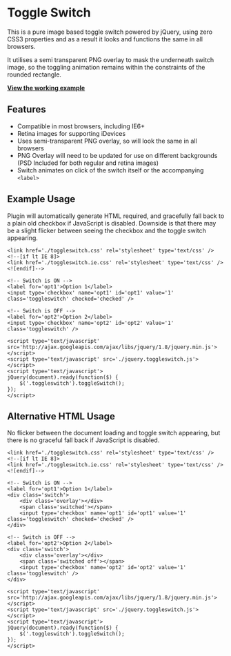 # Toggle Switch

This is a pure image based toggle switch powered by jQuery, using zero CSS3 properties and as a result it looks and functions the same in all browsers.

It utilises a semi transparent PNG overlay to mask the underneath switch image, so the toggling animation remains within the constraints of the rounded rectangle.

**[View the working example](http://jamiebicknell.github.com/Toggle-Switch)**

## Features

* Compatible in most browsers, including IE6+
* Retina images for supporting iDevices
* Uses semi-transparent PNG overlay, so will look the same in all browsers
* PNG Overlay will need to be updated for use on different backgrounds (PSD Included for both regular and retina images)
* Switch animates on click of the switch itself or the accompanying `<label>`

## Example Usage

Plugin will automatically generate HTML required, and gracefully fall back to a plain old checkbox if JavaScript is disabled. Downside is that there may be a slight flicker between seeing the checkbox and the toggle switch appearing.
    
    <link href='./toggleswitch.css' rel='stylesheet' type='text/css' />
    <!--[if lt IE 8]>
    <link href='./toggleswitch.ie.css' rel='stylesheet' type='text/css' />
    <![endif]-->

    <!-- Switch is ON -->
    <label for='opt1'>Option 1</label>
    <input type='checkbox' name='opt1' id='opt1' value='1' class='toggleswitch' checked='checked' />

    <!-- Switch is OFF -->
    <label for='opt2'>Option 2</label>
    <input type='checkbox' name='opt2' id='opt2' value='1' class='toggleswitch' /> 

    <script type='text/javascript' src='http://ajax.googleapis.com/ajax/libs/jquery/1.8/jquery.min.js'></script>
    <script type='text/javascript' src='./jquery.toggleswitch.js'></script>
    <script type='text/javascript'>
    jQuery(document).ready(function($) {
        $('.toggleswitch').toggleSwitch();
    });
    </script>
    
## Alternative HTML Usage

No flicker between the document loading and toggle switch appearing, but there is no graceful fall back if JavaScript is disabled.

    <link href='./toggleswitch.css' rel='stylesheet' type='text/css' />
    <!--[if lt IE 8]>
    <link href='./toggleswitch.ie.css' rel='stylesheet' type='text/css' />
    <![endif]-->
    
    <!-- Switch is ON -->
    <label for='opt1'>Option 1</label>
    <div class='switch'>
        <div class='overlay'></div>
        <span class='switched'></span>
        <input type='checkbox' name='opt1' id='opt1' value='1' class='toggleswitch' checked='checked' />
    </div>
    
    <!-- Switch is OFF -->
    <label for='opt2'>Option 2</label>
    <div class='switch'>
        <div class='overlay'></div>
        <span class='switched off'></span>
        <input type='checkbox' name='opt2' id='opt2' value='1' class='toggleswitch' />
    </div>

    <script type='text/javascript' src='http://ajax.googleapis.com/ajax/libs/jquery/1.8/jquery.min.js'></script>
    <script type='text/javascript' src='./jquery.toggleswitch.js'></script>
    <script type='text/javascript'>
    jQuery(document).ready(function($) {
        $('.toggleswitch').toggleSwitch();
    });
    </script>
   